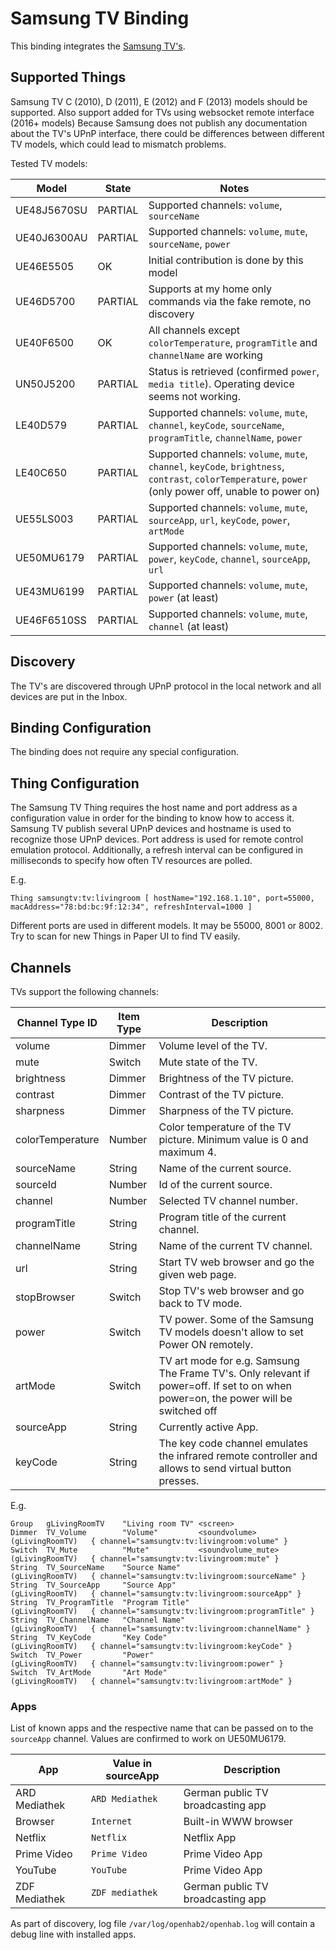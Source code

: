 # Samsung TV Binding

This binding integrates the [Samsung TV's](https://www.samsung.com).

## Supported Things

Samsung TV C (2010), D (2011), E (2012) and F (2013) models should be supported.
Also support added for TVs using websocket remote interface (2016+ models) 
Because Samsung does not publish any documentation about the TV's UPnP interface, there could be differences between different TV models, which could lead to mismatch problems.

Tested TV models:

| Model       | State   | Notes                                                                                                                                                  |
|-------------|---------|--------------------------------------------------------------------------------------------------------------------------------------------------------|
| UE48J5670SU | PARTIAL | Supported channels: `volume`, `sourceName`                                                                                                             |
| UE40J6300AU | PARTIAL | Supported channels: `volume`, `mute`, `sourceName`, `power`                                                                                           |
| UE46E5505   | OK      | Initial contribution is done by this model                                                                                                             |
| UE46D5700   | PARTIAL | Supports at my home only commands via the fake remote, no discovery                                                                                    |
| UE40F6500   | OK      | All channels except `colorTemperature`, `programTitle` and `channelName` are working                                                                   |
| UN50J5200   | PARTIAL | Status is retrieved (confirmed `power`, `media title`). Operating device seems not working.                                                            |
| LE40D579    | PARTIAL | Supported channels: `volume`, `mute`, `channel`, `keyCode`, `sourceName`,  `programTitle`, `channelName`,  `power`                                     |
| LE40C650    | PARTIAL | Supported channels: `volume`, `mute`, `channel`, `keyCode`, `brightness`, `contrast`, `colorTemperature`, `power` (only power off, unable to power on) |
| UE55LS003   | PARTIAL | Supported channels: `volume`, `mute`, `sourceApp`, `url`, `keyCode`, `power`, `artMode`                                                                |
| UE50MU6179  | PARTIAL | Supported channels: `volume`, `mute`, `power`, `keyCode`, `channel`, `sourceApp`, `url` |
| UE43MU6199  | PARTIAL | Supported channels: `volume`, `mute`, `power` (at least)                                                                |
| UE46F6510SS  | PARTIAL | Supported channels: `volume`, `mute`, `channel` (at least)                                                                |

## Discovery

The TV's are discovered through UPnP protocol in the local network and all devices are put in the Inbox.

## Binding Configuration

The binding does not require any special configuration.

## Thing Configuration

The Samsung TV Thing requires the host name and port address as a configuration value in order for the binding to know how to access it.
Samsung TV publish several UPnP devices and hostname is used to recognize those UPnP devices.
Port address is used for remote control emulation protocol.
Additionally, a refresh interval can be configured in milliseconds to specify how often TV resources are polled.

E.g.

```
Thing samsungtv:tv:livingroom [ hostName="192.168.1.10", port=55000, macAddress="78:bd:bc:9f:12:34", refreshInterval=1000 ]
```

Different ports are used in different models. It may be 55000, 8001 or 8002.
Try to scan for new Things in Paper UI to find TV easily.

## Channels

TVs support the following channels:

| Channel Type ID  | Item Type | Description                                                                                             |
|------------------|-----------|---------------------------------------------------------------------------------------------------------|
| volume           | Dimmer    | Volume level of the TV.                                                                                 |
| mute             | Switch    | Mute state of the TV.                                                                                   |
| brightness       | Dimmer    | Brightness of the TV picture.                                                                           |
| contrast         | Dimmer    | Contrast of the TV picture.                                                                             |
| sharpness        | Dimmer    | Sharpness of the TV picture.                                                                            |
| colorTemperature | Number    | Color temperature of the TV picture. Minimum value is 0 and maximum 4.                                  |
| sourceName       | String    | Name of the current source.                                                                             |
| sourceId         | Number    | Id of the current source.                                                                               |
| channel          | Number    | Selected TV channel number.                                                                             |
| programTitle     | String    | Program title of the current channel.                                                                   |
| channelName      | String    | Name of the current TV channel.                                                                         |
| url              | String    | Start TV web browser and go the given web page.                                                         |
| stopBrowser      | Switch    | Stop TV's web browser and go back to TV mode.                                                           |
| power            | Switch    | TV power. Some of the Samsung TV models doesn't allow to set Power ON remotely.                         |
| artMode          | Switch    | TV art mode for e.g. Samsung The Frame TV's. Only relevant if power=off. If set to on when power=on, the power will be switched off |
| sourceApp        | String    | Currently active App.                                                                                   |
| keyCode          | String    | The key code channel emulates the infrared remote controller and allows to send virtual button presses. |

E.g.

```
Group   gLivingRoomTV    "Living room TV" <screen>
Dimmer  TV_Volume        "Volume"         <soundvolume>        (gLivingRoomTV)   { channel="samsungtv:tv:livingroom:volume" }
Switch  TV_Mute          "Mute"           <soundvolume_mute>   (gLivingRoomTV)   { channel="samsungtv:tv:livingroom:mute" }
String  TV_SourceName    "Source Name"                         (gLivingRoomTV)   { channel="samsungtv:tv:livingroom:sourceName" }
String  TV_SourceApp     "Source App"                          (gLivingRoomTV)   { channel="samsungtv:tv:livingroom:sourceApp" }
String  TV_ProgramTitle  "Program Title"                       (gLivingRoomTV)   { channel="samsungtv:tv:livingroom:programTitle" }
String  TV_ChannelName   "Channel Name"                        (gLivingRoomTV)   { channel="samsungtv:tv:livingroom:channelName" }
String  TV_KeyCode       "Key Code"                            (gLivingRoomTV)   { channel="samsungtv:tv:livingroom:keyCode" }
Switch  TV_Power         "Power"                               (gLivingRoomTV)   { channel="samsungtv:tv:livingroom:power" }
Switch  TV_ArtMode       "Art Mode"                            (gLivingRoomTV)   { channel="samsungtv:tv:livingroom:artMode" }
```

### Apps

List of known apps and the respective name that can be passed on to the `sourceApp` channel.
Values are confirmed to work on UE50MU6179.

| App           | Value in sourceApp | Description                       |
|---------------|--------------------|-----------------------------------|
| ARD Mediathek | `ARD Mediathek`    | German public TV broadcasting app |
| Browser       | `Internet`         | Built-in WWW browser              |
| Netflix       | `Netflix`          | Netflix App                       |
| Prime Video   | `Prime Video`      | Prime Video App                   |
| YouTube       | `YouTube`          | Prime Video App                   |
| ZDF Mediathek | `ZDF mediathek`    | German public TV broadcasting app |

As part of discovery, log file `/var/log/openhab2/openhab.log` will contain a debug line with installed apps.
